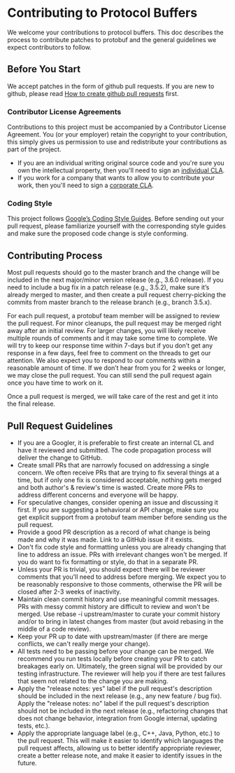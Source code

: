 # Contributing to Protocol Buffers

We welcome your contributions to protocol buffers. This doc describes the
process to contribute patches to protobuf and the general guidelines we
expect contributors to follow.

## Before You Start

We accept patches in the form of github pull requests. If you are new to
github, please read [How to create github pull requests](https://help.github.com/articles/about-pull-requests/)
first.

### Contributor License Agreements

Contributions to this project must be accompanied by a Contributor License
Agreement. You (or your employer) retain the copyright to your contribution,
this simply gives us permission to use and redistribute your contributions
as part of the project.

* If you are an individual writing original source code and you're sure you
  own the intellectual property, then you'll need to sign an [individual CLA](https://cla.developers.google.com/about/google-individual?csw=1).
* If you work for a company that wants to allow you to contribute your work,
  then you'll need to sign a [corporate CLA](https://cla.developers.google.com/about/google-corporate?csw=1).

### Coding Style

This project follows [Google’s Coding Style Guides](https://github.com/google/styleguide).
Before sending out your pull request, please familiarize yourself with the
corresponding style guides and make sure the proposed code change is style
conforming.

## Contributing Process

Most pull requests should go to the master branch and the change will be
included in the next major/minor version release (e.g., 3.6.0 release). If you
need to include a bug fix in a patch release (e.g., 3.5.2), make sure it’s
already merged to master, and then create a pull request cherry-picking the
commits from master branch to the release branch (e.g., branch 3.5.x).

For each pull request, a protobuf team member will be assigned to review the
pull request. For minor cleanups, the pull request may be merged right away
after an initial review. For larger changes, you will likely receive multiple
rounds of comments and it may take some time to complete. We will try to keep
our response time within 7-days but if you don’t get any response in a few
days, feel free to comment on the threads to get our attention. We also expect
you to respond to our comments within a reasonable amount of time. If we don’t
hear from you for 2 weeks or longer, we may close the pull request. You can
still send the pull request again once you have time to work on it.

Once a pull request is merged, we will take care of the rest and get it into
the final release.

## Pull Request Guidelines

* If you are a Googler, it is preferable to first create an internal CL and
  have it reviewed and submitted. The code propagation process will deliver the
  change to GitHub.
* Create small PRs that are narrowly focused on addressing a single concern.
  We often receive PRs that are trying to fix several things at a time, but if
  only one fix is considered acceptable, nothing gets merged and both author's
  & review's time is wasted. Create more PRs to address different concerns and
  everyone will be happy.
* For speculative changes, consider opening an issue and discussing it first.
  If you are suggesting a behavioral or API change, make sure you get explicit
  support from a protobuf team member before sending us the pull request.
* Provide a good PR description as a record of what change is being made and
  why it was made. Link to a GitHub issue if it exists.
* Don't fix code style and formatting unless you are already changing that
  line to address an issue. PRs with irrelevant changes won't be merged. If
  you do want to fix formatting or style, do that in a separate PR.
* Unless your PR is trivial, you should expect there will be reviewer comments
  that you'll need to address before merging. We expect you to be reasonably
  responsive to those comments, otherwise the PR will be closed after 2-3 weeks
  of inactivity.
* Maintain clean commit history and use meaningful commit messages. PRs with
  messy commit history are difficult to review and won't be merged. Use rebase
  -i upstream/master to curate your commit history and/or to bring in latest
  changes from master (but avoid rebasing in the middle of a code review).
* Keep your PR up to date with upstream/master (if there are merge conflicts,
  we can't really merge your change).
* All tests need to be passing before your change can be merged. We recommend
  you run tests locally before creating your PR to catch breakages early on.
  Ultimately, the green signal will be provided by our testing infrastructure.
  The reviewer will help you if there are test failures that seem not related
  to the change you are making.
* Apply the "release notes: yes" label if the pull request's description should
  be included in the next release (e.g., any new feature / bug fix).
  Apply the "release notes: no" label if the pull request's description should
  not be included in the next release (e.g., refactoring changes that does not
  change behavior, integration from Google internal, updating tests, etc.).
* Apply the appropriate language label (e.g., C++, Java, Python, etc.) to the
  pull request. This will make it easier to identify which languages the pull
  request affects, allowing us to better identify appropriate reviewer, create
  a better release note, and make it easier to identify issues in the future.
  

